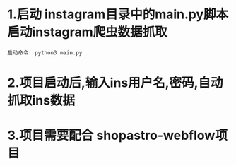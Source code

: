 # 1.启动 instagram目录中的main.py脚本启动instagram爬虫数据抓取  
    启动命令: python3 main.py
# 2.项目启动后,输入ins用户名,密码,自动抓取ins数据
# 3.项目需要配合 shopastro-webflow项目